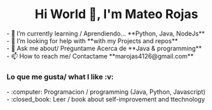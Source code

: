 <h1 align="center">Hi World 👋, I'm Mateo Rojas</h1>
- 🌱 I’m currently learning / Aprendiendo... **Python, Java, NodeJs**
<br>
- 🤝 I’m looking for help with **with my Projects and repos**
<br>
- 💬 Ask me about/ Preguntame Acerca de **Java & programming**
<br>
- 📫 How to reach me/ Contactame **marojas4126@gmail.com**
<br>
<h3>Lo que me gusta/ what I like 	:v: </h3>
- :computer: Programacion / programming (Java, Python, Javascript)
<br>
- :closed_book: Leer / book about self-improvement and ttechnology

